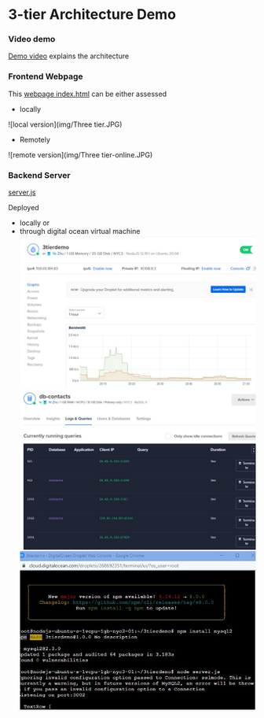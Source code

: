 # 3-tier Architecture Demo

### Video demo

[Demo video](https://youtu.be/5S-OaFjtILE) explains the architecture

### Frontend Webpage

This [webpage index.html](public/index.html) can be either assessed 


- locally

![local version](img/Three tier.JPG)


    
- Remotely

![remote version](img/Three tier-online.JPG)

  
### Backend Server

[server.js](server.js)

Deployed
-  locally 
or 
- through digital ocean virtual machine
![VM](img/DC_VM.JPG)
![DB](img/DC_DB.JPG)
![VM2](img/DC_VM_2.JPG)

